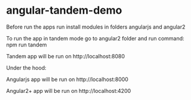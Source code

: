 # angular-tandem-demo

Before run the apps run install modules in folders angularjs and angular2 

To run the app in tandem mode go to angular2 folder and run command:
 npm run tandem
 
 Tandem app will be run on http://localhost:8080
 
 Under the hood:

Angularjs app will be run on http://localhost:8000
 
 Angular2+ app will be run on http://localhost:4200 
